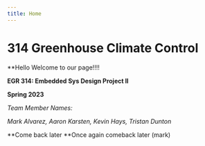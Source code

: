 ```yaml
---
title: Home
---
```


# 314 Greenhouse Climate Control

**Hello Welcome to our page!!!!

**EGR 314: Embedded Sys Design Project II**

**Spring 2023**

_Team Member Names:_

_Mark Alvarez, Aaron Karsten, Kevin Hays, Tristan Dunton_

**Come back later 
**Once again comeback later (mark)
